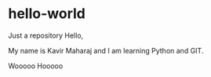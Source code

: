 # hello-world
Just a repository
Hello,

My name is Kavir Maharaj and I am learning Python and GIT.

Wooooo Hooooo
